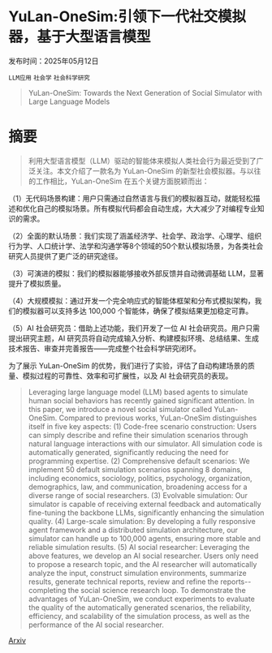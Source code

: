 # YuLan-OneSim:引领下一代社交模拟器，基于大型语言模型

发布时间：2025年05月12日

`LLM应用` `社会学` `社会科学研究`

> YuLan-OneSim: Towards the Next Generation of Social Simulator with Large Language Models

# 摘要

> 利用大型语言模型（LLM）驱动的智能体来模拟人类社会行为最近受到了广泛关注。本文介绍了一款名为 YuLan-OneSim 的新型社会模拟器。与以往的工作相比，YuLan-OneSim 在五个关键方面脱颖而出：

（1）无代码场景构建：用户只需通过自然语言与我们的模拟器互动，就能轻松描述和优化自己的模拟场景。所有模拟代码都会自动生成，大大减少了对编程专业知识的需求。

（2）全面的默认场景：我们实现了涵盖经济学、社会学、政治学、心理学、组织行为学、人口统计学、法学和沟通学等8个领域的50个默认模拟场景，为各类社会研究人员提供了更广泛的研究途径。

（3）可演进的模拟：我们的模拟器能够接收外部反馈并自动微调基础 LLM，显著提升了模拟质量。

（4）大规模模拟：通过开发一个完全响应式的智能体框架和分布式模拟架构，我们的模拟器可以支持多达 100,000 个智能体，确保了模拟结果更加稳定可靠。

（5）AI 社会研究员：借助上述功能，我们开发了一位 AI 社会研究员。用户只需提出研究主题，AI 研究员将自动完成输入分析、构建模拟环境、总结结果、生成技术报告、审查并完善报告——完成整个社会科学研究闭环。

为了展示 YuLan-OneSim 的优势，我们进行了实验，评估了自动构建场景的质量、模拟过程的可靠性、效率和可扩展性，以及 AI 社会研究员的表现。


> Leveraging large language model (LLM) based agents to simulate human social behaviors has recently gained significant attention. In this paper, we introduce a novel social simulator called YuLan-OneSim. Compared to previous works, YuLan-OneSim distinguishes itself in five key aspects: (1) Code-free scenario construction: Users can simply describe and refine their simulation scenarios through natural language interactions with our simulator. All simulation code is automatically generated, significantly reducing the need for programming expertise. (2) Comprehensive default scenarios: We implement 50 default simulation scenarios spanning 8 domains, including economics, sociology, politics, psychology, organization, demographics, law, and communication, broadening access for a diverse range of social researchers. (3) Evolvable simulation: Our simulator is capable of receiving external feedback and automatically fine-tuning the backbone LLMs, significantly enhancing the simulation quality. (4) Large-scale simulation: By developing a fully responsive agent framework and a distributed simulation architecture, our simulator can handle up to 100,000 agents, ensuring more stable and reliable simulation results. (5) AI social researcher: Leveraging the above features, we develop an AI social researcher. Users only need to propose a research topic, and the AI researcher will automatically analyze the input, construct simulation environments, summarize results, generate technical reports, review and refine the reports--completing the social science research loop. To demonstrate the advantages of YuLan-OneSim, we conduct experiments to evaluate the quality of the automatically generated scenarios, the reliability, efficiency, and scalability of the simulation process, as well as the performance of the AI social researcher.

[Arxiv](https://arxiv.org/abs/2505.07581)